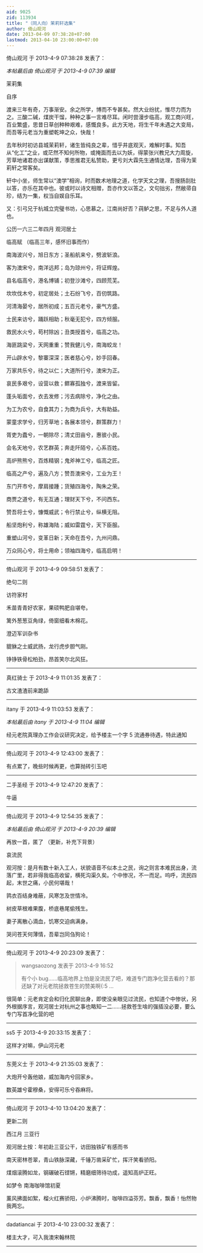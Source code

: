 ```yaml
---
aid: 9025
zid: 113934
title: "（同人向）茉莉轩选集"
author: 倚山观河
date: 2013-04-09 07:38:28+07:00
lastmod: 2013-04-10 23:00:00+07:00
---
```


倚山观河 于 2013-4-9 07:38:28 发表了：

_本帖最后由 倚山观河 于 2013-4-9 07:39 编辑_

茉莉集

自序

渡来三年有奇，万事渐安。余之所学，博而不专甚矣。然大业纷扰，惟尽力而为之。三酸二碱，煤炭干馏，种种之事一言难尽耳。闲时尝漫步临高，观工商兴旺，百业繁盛，思昔日草创种种艰难，感慨良多。此方天地，将生千年未遇之大变局，而吾等元老当为重塑乾坤之众，快哉！

去年秋时初访县城茉莉轩，诸生皆纯良之辈，惜乎井底观天，难解时事。知吾从“化工”之业，或茫然不知何所物，或掩面而去以为妖，得蒙张兴教兄大力周旋，芳草地诸君亦出谋献策，季思推君无私赞助，更亏刘大霖先生通情达理，吾得为茉莉轩之常客矣。

轩中小坐，师生常以“澳学”相询，时而数术地理之道，化学天文之理，吾搜肠刮肚以答，亦乐在其中也。彼或时以诗文相赠，吾亦作文以答之，文句拙劣，然敝帚自珍，结为一集，权当自娱自乐耳。

又：引弓兄于杭城立完璧书坊，心思慕之，江南尚好否？莼鲈之思，不足与外人道也。

公历一六三二年四月 观河居士

临高赋 （临高三年，感怀旧事而作）

南海波兴兮，旭日东方；圣船航来兮，劈波斩浪。

客为澳宋兮，南洋远邦；岛为琼州兮，将证辉煌。

县名临高兮，港名博铺；初登沙滩兮，四顾荒芜。

坎坎伐木兮，初定居处；土石纷飞兮，百仞筑路。

河清海晏兮，居所初成；五百元老兮，豪气方盛。

士民来访兮，踊跃相助；秋毫无犯兮，四方倾服。

救民水火兮，苟村除凶；丑类授首兮，临高之功。

海匪跳梁兮，天网重重；赞我健儿兮，南海蛟龙！

开山辟水兮，黎寨深深；医者慈心兮，妙手回春。

万家共乐兮，待之以仁；大道所行兮，澳宋为正。

哀民多艰兮，设营以救；鳏寡孤独兮，渡来皆留。

蓬头垢面兮，衣去发修；污去病除兮，净化之由。

为工为农兮，自食其力；为商为兵兮，大有助益。

蒙童求学兮，归芳草地；各展本领兮，群策群力！

胥吏为蠹兮，一朝除尽；清丈田亩兮，惠彼小民。

会名天地兮，农艺群英；奔走阡陌兮，心系百姓。

高炉熊熊兮，百炼精钢；鬼斧神工兮，临高之匠。

临高之产兮，遍及八方；赞吾澳宋兮，工业为王！

东门开市兮，摩肩接踵；货殖四海兮，陶朱之荣。

商贾之道兮，有无互通；理财天下兮，不问西东。

赞吾将士兮，慷慨威武；令行禁止兮，纵横无阻。

船坚炮利兮，称雄海陆；威如雷霆兮，天下臣服。

重塑山河兮，变革日新；天命在吾兮，九州问鼎。

万众同心兮，将士用命；领袖四海兮，临高启明！

---

倚山观河 于 2013-4-9 09:58:51 发表了：

绝句二则

访符家村

禾苗青青好农家，果硕鸭肥自堪夸。

篱外葱葱豆角绿，倚窗细看木棉花。

澄迈军训杂书

貔貅之士威武扬，龙行虎步胆气刚。

铮铮铁骨松柏劲，昂首笑尔北风狂。

---

真红骑士 于 2013-4-9 11:01:35 发表了：

古文渣渣前来跪舔

---

itany 于 2013-4-9 11:03:53 发表了：

_本帖最后由 itany 于 2013-4-9 11:04 编辑_

经元老院真理办工作会议研究决定，给予楼主一个字 5 流通券待遇，特此通知

---

倚山观河 于 2013-4-9 12:43:00 发表了：

有点累了，晚些时候再更，也算抛砖引玉吧

---

二手圣经 于 2013-4-9 12:47:20 发表了：

牛逼

---

倚山观河 于 2013-4-9 12:54:35 发表了：

_本帖最后由 倚山观河 于 2013-4-9 20:39 编辑_

再放一首，匿了
（更新，补充下背景）

哀流民

观河按：是月有数十新入工人，状貌语音不似本土之民，询之则言本难民出身，流落广里，若非得我临高收留，横死沟渠久矣。个中惨况，不一而足。呜呼，流民四起，末世之痛，小民何堪哉！

鹑衣百结身难蔽，风寒怎及世情冷。

树皮草根难果腹，桥底巷尾偷残生。

妻子离散心滴血，饥寒交迫病满身。

哭问苍天何薄情，吾辈岂同刍狗论！

---

倚山观河 于 2013-4-9 20:23:09 发表了：

> wangsaozong 发表于 2013-4-9 16:52
>
> 有个小 bug……临高地界上怕是没流民了吧，难道专门跑净化营去看的？那还缺了对元老院拯救苍生的赞美啊{:5 ...

很简单：元老肯定会和归化民聊出身，即使没亲眼见过流民，也知道个中惨状，另外根据序言，观河居士对杭州之事也略知一二……拯救苍生啥的强插没必要，要么专门写首净化营的吧

---

ss5 于 2013-4-9 20:33:15 发表了：

这样才对嘛，伊山河元老

---

东莞义士 于 2013-4-9 21:35:03 发表了：

大炮开兮轰他娘，威加海内兮回家乡。

数英雄兮霍穆桑，安得可乐兮吞麻将。

---

倚山观河 于 2013-4-10 13:04:20 发表了：

更新二则

西江月 三亚行

观河居士按：年初赴三亚公干，访田独铁矿有感而书

南天密林苍翠，青山铁脉深藏，千锤万凿采矿忙，挥汗笑看骄阳。

煤烟滚腾如龙，钢碾破石铿锵，精磨细筛待功成，遥知高炉正旺。

如梦令 南海咖啡馆初夏

薰风拂面如絮，榴火红赛骄阳，小炉沸腾时，咖啡四溢芬芳。飘香，飘香！怡然物我两忘。

---

dadatiancai 于 2013-4-10 23:00:32 发表了：

楼主大才，可入我澳宋翰林院

---
